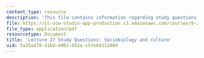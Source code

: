 ```yaml
---
content_type: resource
description: 'This file contains information regarding study questions 27. '
file: https://ol-ocw-studio-app-production.s3.amazonaws.com/courses/9-20-animal-behavior-fall-2013/5a35ad78d1bde002052ac5fe04312084_MIT9_20F13_L27_Qs.pdf
file_type: application/pdf
resourcetype: Document
title: 'Lecture 27 Study Questions: Sociobiology and culture'
uid: 5a35ad78-d1bd-e002-052a-c5fe04312084
---
```

